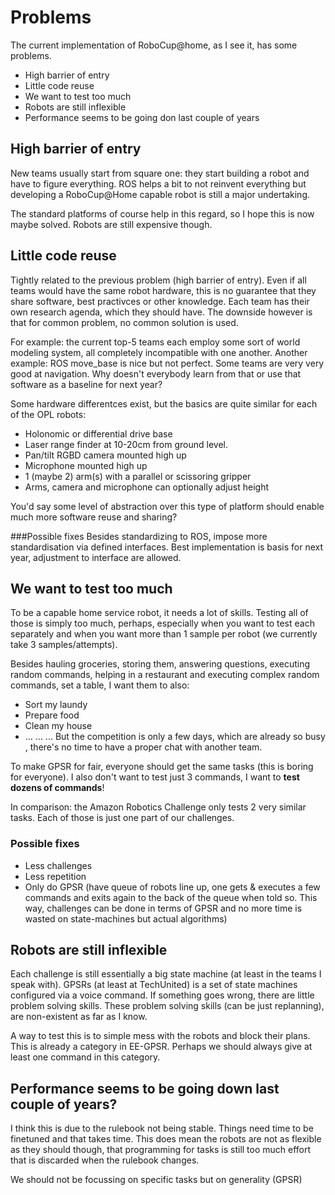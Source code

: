 Problems
========

The current implementation of RoboCup@home, as I see it, has some problems. 

- High barrier of entry
- Little code reuse
- We want to test too much
- Robots are still inflexible
- Performance seems to be going don last couple of years

High barrier of entry
---------------------
New teams usually start from square one: they start building a robot and have to figure everything. 
ROS helps a bit to not reinvent everything but developing a RoboCup@Home capable robot is still a major undertaking. 

The standard platforms of course help in this regard, so I hope this is now maybe solved. 
Robots are still expensive though. 

Little code reuse
-----------------
Tightly related to the previous problem (high barrier of entry).
Even if all teams would have the same robot hardware, this is no guarantee that they share software, best practivces or other knowledge. 
Each team has their own research agenda, which they should have. 
The downside however is that for common problem, no common solution is used. 

For example: the current top-5 teams each employ some sort of world modeling system, all completely incompatible with one another. 
Another example: ROS move_base is nice but not perfect. Some teams are very very good at navigation. Why doesn't everybody learn from that or use that software as a baseline for next year?

Some hardware differentces exist, but the basics are quite similar for each of the OPL robots:
- Holonomic or differential drive base
- Laser range finder at 10-20cm from ground level. 
- Pan/tilt RGBD camera mounted high up
- Microphone mounted high up
- 1 (maybe 2) arm(s) with a parallel or scissoring gripper
- Arms, camera and microphone can optionally adjust height

You'd say some level of abstraction over this type of platform should enable much more software reuse and sharing?

###Possible fixes
Besides standardizing to ROS, impose more standardisation via defined interfaces. Best implementation is basis for next year, adjustment to interface are allowed. 

We want to test too much
------------------------
To be a capable home service robot, it needs a lot of skills. Testing all of those is simply too much, perhaps, especially when you want to test each separately and when you want more than 1 sample per robot (we currently take 3 samples/attempts). 

Besides hauling groceries, storing them, answering questions, executing random commands, helping in a restaurant and executing complex random commands, set a table, I want them to also:
- Sort my laundy
- Prepare food
- Clean my house
- ... ... ...
But the competition is only a few days, which are already so busy , there's no time to have a proper chat with another team. 

To make GPSR for fair, everyone should get the same tasks (this is boring for everyone). 
I also don't want to test just 3 commands, I want to **test dozens of commands**!

In comparison: the Amazon Robotics Challenge only tests 2 very similar tasks. Each of those is just one part of our challenges. 

### Possible fixes
- Less challenges
- Less repetition
- Only do GPSR (have queue of robots line up, one gets & executes a few commands and exits again to the back of the queue when told so. This way, challenges can be done in terms of GPSR and no more time is wasted on state-machines but actual algorithms)

Robots are still inflexible
---------------------------
Each challenge is still essentially a big state machine (at least in the teams I speak with). GPSRs (at least at TechUnited) is a set of state machines configured via a voice command. 
If something goes wrong, there are little problem solving skills. 
These problem solving skills (can be just replanning), are non-existent as far as I know. 

A way to test this is to simple mess with the robots and block their plans. 
This is already a category in EE-GPSR. Perhaps we should always give at least one command in this category. 

Performance seems to be going down last couple of years?
--------------------------------------------------------
I think this is due to the rulebook not being stable. Things need time to be finetuned and that takes time. 
This does mean the robots are not as flexible as they should though, that programming for tasks is still too much effort that is discarded when the rulebook changes. 

We should not be focussing on specific tasks but on generality (GPSR)